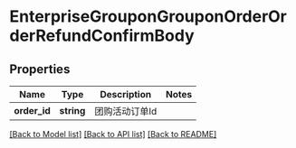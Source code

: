 # EnterpriseGrouponGrouponOrderOrderRefundConfirmBody

## Properties
Name | Type | Description | Notes
------------ | ------------- | ------------- | -------------
**order_id** | **string** | 团购活动订单Id | 

[[Back to Model list]](../README.md#documentation-for-models) [[Back to API list]](../README.md#documentation-for-api-endpoints) [[Back to README]](../README.md)

